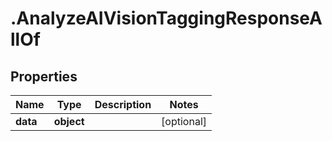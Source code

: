 # .AnalyzeAIVisionTaggingResponseAllOf

## Properties

| Name         | Type          | Description   | Notes         |
| ------------ | ------------- | ------------- | ------------- |
| **data** | **object** |  | [optional]  |


